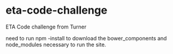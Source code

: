 # eta-code-challenge
ETA Code challenge from Turner

need to run npm -install to download the bower_components and node_modules necessary to run the site.
